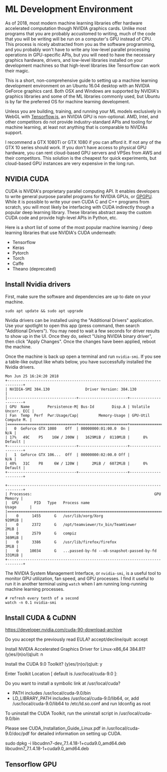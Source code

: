 # ML Development Environment

As of 2018, most modern machine learning libraries offer hardware accelerated computation though NVIDIA graphics cards. Unlike most programs that you are probably accustomed to writing, much of the code that you will be writing will be run on a computer's GPU instead of CPU. This process is nicely abstracted from you as the software programming, and you probably won't have to write any low-level parallel processing operations in GPU-specific APIs, but you will need to have the necessary graphics hardware, drivers, and low-level libraries installed on your development machines so that high-level libraries like Tensorflow can work their magic.

This is a short, non-comprehensive guide to setting up a machine learning development environment on an Ubuntu 16.04 desktop with an NVIDIA GeForce graphics card. Both OSX and Windows are supported by NVIDIA's graphics libraries and some of the ML libraries commonly used, but Ubuntu is by far the preferred OS for machine learning development. 

Unless you are building, training, and running your ML models exclusively in WebGL with [Tensorflow.js](https://js.tensorflow.org/), an NVIDIA GPU is non-optional. AMD, Intel, and other competitors do not provide industry-standard APIs and tooling for machine learning, at least not anything that is comparable to NVIDIAs support. 

I recommend a GTX 1080Ti or GTX 1080 if you can afford it. If not any of the GTX 10 series should work. If you don't have access to physical GPU hardware, you can rent cloud-based GPU servers and VPSes from AWS and their competitors. This solution is the cheapest for quick experiments, but cloud-based GPU instances are very expensive in the long run.

## NVIDIA CUDA

CUDA is NVIDIA's proprietary parallel computing API. It enables developers to write general purpose parallel programs for NVIDIA GPUs, or [GPGPU](https://en.wikipedia.org/wiki/General-purpose_computing_on_graphics_processing_units). While it is possible to write your own CUDA C and C++ programs from scratch, you will most likely be interfacing with CUDA indirectly though a popular deep learning library. These libraries abstract away the custom CUDA code and provide high-level APIs in Python, etc.

Here is a short list of some of the most popular machine learning / deep learning libraries that use NVIDIA's CUDA underneath:

- Tensorflow
- Keras
- Pytorch
- Torch
- Caffe
- Theano (deprecated)

## Install Nvidia drivers

First, make sure the software and dependencies are up to date on your machine.

```
sudo apt update && sudo apt upgrade
```

Nvidia drivers can be installed using the "Additional Drivers" application. Use your spotlight to open this app (press command, then search "Additional Drivers"). You may need to wait a few seconds for driver results to show up in the UI. Once they do, select "Using NVIDIA binary driver", then click "Apply Changes". Once the changes have been applied, reboot the machine.

Once the machine is back up open a terminal and run `nvidia-smi`. If you see a table-like output like whats below, you have successfully installed the Nvidia drivers.

```
Mon Jun 25 16:24:20 2018       
+-----------------------------------------------------------------------------+
| NVIDIA-SMI 384.130                Driver Version: 384.130                   |
|-------------------------------+----------------------+----------------------+
| GPU  Name        Persistence-M| Bus-Id        Disp.A | Volatile Uncorr. ECC |
| Fan  Temp  Perf  Pwr:Usage/Cap|         Memory-Usage | GPU-Util  Compute M. |
|===============================+======================+======================|
|   0  GeForce GTX 1080    Off  | 00000000:01:00.0  On |                  N/A |
| 17%   49C    P5    16W / 200W |   1629MiB /  8110MiB |      8%      Default |
+-------------------------------+----------------------+----------------------+
|   1  GeForce GTX 106...  Off  | 00000000:02:00.0 Off |                  N/A |
| 40%   31C    P8     6W / 120W |      2MiB /  6072MiB |      0%      Default |
+-------------------------------+----------------------+----------------------+
                                                                               
+-----------------------------------------------------------------------------+
| Processes:                                                       GPU Memory |
|  GPU       PID   Type   Process name                             Usage      |
|=============================================================================|
|    0      1455      G   /usr/lib/xorg/Xorg                           920MiB |
|    0      2372      G   /opt/teamviewer/tv_bin/TeamViewer              2MiB |
|    0      2579      G   compiz                                       369MiB |
|    0      3386      G   /usr/lib/firefox/firefox                       3MiB |
|    0     10034      G   ...passed-by-fd --v8-snapshot-passed-by-fd   331MiB |
+-----------------------------------------------------------------------------+
```

The NVIDIA System Management Interface, or `nvidia-smi`, is a useful tool to monitor GPU utilization, fan speed, and GPU processes. I find it useful to run it in another terminal using `watch` when I am running long-running machine learning processes.

```
# refresh every tenth of a second
watch -n 0.1 nvidia-smi
```

## Install CUDA & CuDNN

https://developer.nvidia.com/cuda-90-download-archive

Do you accept the previously read EULA?
accept/decline/quit: accept      

Install NVIDIA Accelerated Graphics Driver for Linux-x86_64 384.81?
(y)es/(n)o/(q)uit: n

Install the CUDA 9.0 Toolkit?
(y)es/(n)o/(q)uit: y

Enter Toolkit Location
 [ default is /usr/local/cuda-9.0 ]: 

 Do you want to install a symbolic link at /usr/local/cuda?

 -   PATH includes /usr/local/cuda-9.0/bin
 -   LD_LIBRARY_PATH includes /usr/local/cuda-9.0/lib64, or, add /usr/local/cuda-9.0/lib64 to /etc/ld.so.conf and run ldconfig as root

To uninstall the CUDA Toolkit, run the uninstall script in /usr/local/cuda-9.0/bin

Please see CUDA_Installation_Guide_Linux.pdf in /usr/local/cuda-9.0/doc/pdf for detailed information on setting up CUDA.

sudo dpkg -i libcudnn7-dev_7.1.4.18-1+cuda9.0_amd64.deb libcudnn7_7.1.4.18-1+cuda9.0_amd64.deb

## Tensorflow GPU